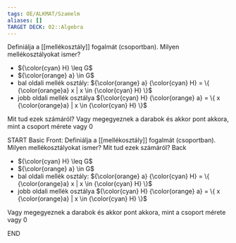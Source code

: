 ```yaml
---
tags: OE/ALKMAT/Szamelm 
aliases: []
TARGET DECK: 02::Algebra
---
```

Definiálja a [[mellékosztály]] fogalmát (csoportban). Milyen mellékosztályokat ismer? 
- ${\color{cyan} H} \leq G$
- ${\color{orange} a} \in G$
- bal oldali mellék osztály: ${\color{orange} a} {\color{cyan} H} = \{ {\color{orange}a} x | x \in {\color{cyan} H}  \}$
- jobb oldali mellék osztálya ${\color{cyan} H} {\color{orange} a} = \{  x {\color{orange}a}  | x \in {\color{cyan} H}  \}$

Mit tud ezek számáról?
Vagy megegyeznek a darabok és akkor pont akkora, mint a csoport mérete
vagy 0

START
Basic
Front:
Definiálja a [[mellékosztály]] fogalmát (csoportban). Milyen mellékosztályokat ismer? 
Mit tud ezek számáról?
Back
- ${\color{cyan} H} \leq G$
- ${\color{orange} a} \in G$
- bal oldali mellék osztály: ${\color{orange} a} {\color{cyan} H} = \{ {\color{orange}a} x | x \in {\color{cyan} H}  \}$
- jobb oldali mellék osztálya ${\color{cyan} H} {\color{orange} a} = \{  x {\color{orange}a}  | x \in {\color{cyan} H}  \}$

Vagy megegyeznek a darabok és akkor pont akkora, mint a csoport mérete
vagy 0
<!--ID: 1687557247905-->
END